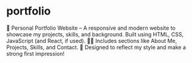 # portfolio
🎨 Personal Portfolio Website – A responsive and modern website to showcase my projects, skills, and background. Built using HTML, CSS, JavaScript (and React, if used). 🧑‍💻 Includes sections like About Me, Projects, Skills, and Contact. 🚀 Designed to reflect my style and make a strong first impression!
